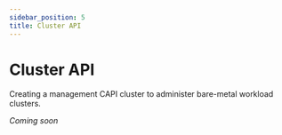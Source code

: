 ```yaml
---
sidebar_position: 5
title: Cluster API
---
```


# Cluster API

Creating a management CAPI cluster to administer bare-metal workload clusters.

_Coming soon_
